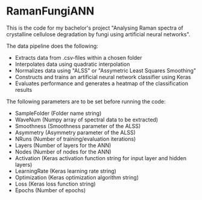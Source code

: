 # RamanFungiANN

This is the code for my bachelor's project "Analysing Raman spectra of crystalline cellulose degradation by fungi using artificial neural networks".

The data pipeline does the following:
* Extracts data from .csv-files within a chosen folder
* Interpolates data using quadratic interpolation
* Normalizes data using "ALSS" or "Assymetric Least Squares Smoothing"
* Constructs and trains an artificial neural network classifier using Keras
* Evaluates performance and generates a heatmap of the classification results

The following parameters are to be set before running the code:
* SampleFolder (Folder name string)
* WaveNum (Numpy array of spectral data to be extracted)
* Smoothness (Smoothness parameter of the ALSS)
* Asymmetry (Asymmetry parameter of the ALSS)
* NRuns (Number of training/evaluation iterations)
* Layers (Number of layers for the ANN)
* Nodes (Number of nodes for the ANN)
* Activation (Keras activation function string for input layer and hidden layers)
* LearningRate (Keras learning rate string)
* Optimization (Keras optimization algorithm string)
* Loss (Keras loss function string)
* Epochs (Number of epochs)
